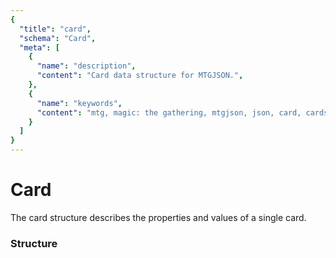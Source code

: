 ```yaml
---
{
  "title": "card",
  "schema": "Card",
  "meta": [
    {
      "name": "description",
      "content": "Card data structure for MTGJSON.",
    },
    {
      "name": "keywords",
      "content": "mtg, magic: the gathering, mtgjson, json, card, cards",
    }
  ]
}
---
```


# Card

The card structure describes the properties and values of a single card.

### Structure

<GenerateTable/>